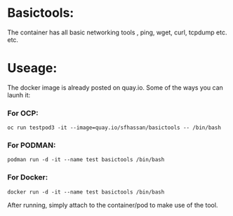 # Basictools:
The container has all basic networking tools , ping, wget, curl, tcpdump etc. etc.

# Useage:
The docker image is already posted on quay.io. Some of the ways you can launh it: 

### For OCP: 
```oc run testpod3 -it --image=quay.io/sfhassan/basictools -- /bin/bash```

### For PODMAN: 
```podman run -d -it --name test basictools /bin/bash```

### For Docker: 
```docker run -d -it --name test basictools /bin/bash```

After running, simply attach to the container/pod to make use of the tool. 
